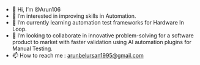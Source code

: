 - 👋 Hi, I’m @Arun106
- 👀 I’m interested in improving skills in Automation.
- 🌱 I’m currently learning automation test frameworks for Hardware In Loop.
- 💞️ I’m looking to collaborate in innovative problem-solving for a software product to market with faster validation using AI automation plugins for Manual Testing.
- 📫 How to reach me : arunbelursan1995@gmail.com

<!---
Arun106/Arun106 is a ✨ special ✨ repository because its `README.md` (this file) appears on your GitHub profile.
You can click the Preview link to take a look at your changes.
--->
